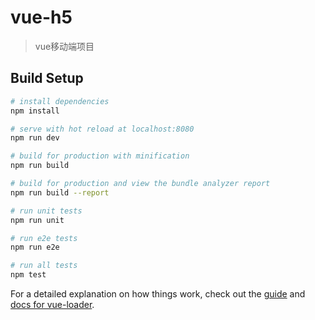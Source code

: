 # vue-h5

> vue移动端项目

## Build Setup

``` bash
# install dependencies
npm install

# serve with hot reload at localhost:8080
npm run dev

# build for production with minification
npm run build

# build for production and view the bundle analyzer report
npm run build --report

# run unit tests
npm run unit

# run e2e tests
npm run e2e

# run all tests
npm test
```

For a detailed explanation on how things work, check out the [guide](http://vuejs-templates.github.io/webpack/) and [docs for vue-loader](http://vuejs.github.io/vue-loader).


<!--  搭建项目说明
  1. 安装 cnpm   npm install -g cnpm --registry=https://registry.npm.taobao.org
  2. 安装 vue    cnpm install vue
///////////////////////////////////////////////////////////////////////////////
  3. 安装vue-cli脚手架构建工具   cnpm install --global vue-cli

  4. 创建一个基于 webpack 模板的新项目  vue init webpack vue-h5   // 项目的名称不能大写   (直接创建)


Project name (my-project) # 项目名称（我的项目）
Project description (A Vue.js project) # 项目描述一个Vue.js 项目
Author 作者（你的名字）
Install vue-router? (Y/n) # 是否安装Vue路由，也就是以后是spa（但页面应用需要的模块）
Use ESLint to lint your code? (Y/n) # 使用 ESLint 到你的代码？ （Y [ yes ] / N [ no ]）
Pick an ESLint preset (Use arrow keys) # 选择一个预置ESLint（使用箭头键）
Setup unit tests with Karma + Mocha? (Y/n) # 设置单元测Karma + Mocha？ （Y/ N）
Setup e2e tests with Nightwatch? (Y/n) # 设置端到端测试，Nightwatch？ （Y/ N）

5. 安装项目所需要的依赖

cd my-project
git init
cnpm install

6. 运行项目
cnpm run dev

 -->
<!-- ///////////////////////////////////////////////////////////////////////////////////////////////////////////////// -->


<!--
     vux 简单使用   // 网址  https://blog.csdn.net/jinyt_/article/details/80423567

 1.   npm install vux --save

 2.  npm install vux-loader --save-dev
    vux2必须配合vux-loader使用, 请在build/webpack.base.conf.js里参照如下代码进行配置：

    const vuxLoader = require('vux-loader')
    const webpackConfig = originalConfig // 原来的 module.exports 代码赋值给变量 webpackConfig

    module.exports = vuxLoader.merge(webpackConfig, {
      plugins: ['vux-ui']
    })
    安装less-loader以正确编译less源码

 3.   npm install less less-loader --save-dev
    安装 yaml-loader 以正确进行语言文件读取

 4.   npm install yaml-loader --save-dev


 5. 举例：

      import { XHeader } from 'vux'


      export default {
        components: {
          XHeader
        }

 -->
